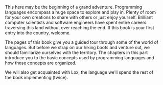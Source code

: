 This here may be the beginning of a grand adventure. Programming languages encompass
a huge space to explore and play in. Plenty of room for your own creations to
share with others or just enjoy yourself. Brilliant computer scientists and
software engineers have spent entire careers traversing this land without ever
reaching the end. If this book is your first entry into the country, welcome.

The pages of this book give you a guided tour through some of the world of
languages. But before we strap on our hiking boots and venture out, we should
familiarize ourselves with the territory. The chapters in this part introduce
you to the basic concepts used by programming languages and how those concepts
are organized.

We will also get acquainted with Lox, the language we'll spend the rest of the
book implementing (twice).
